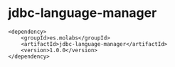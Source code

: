 # jdbc-language-manager

```
<dependency>
    <groupId>es.molabs</groupId>
    <artifactId>jdbc-language-manager</artifactId>
    <version>1.0.0</version>
</dependency>
```
